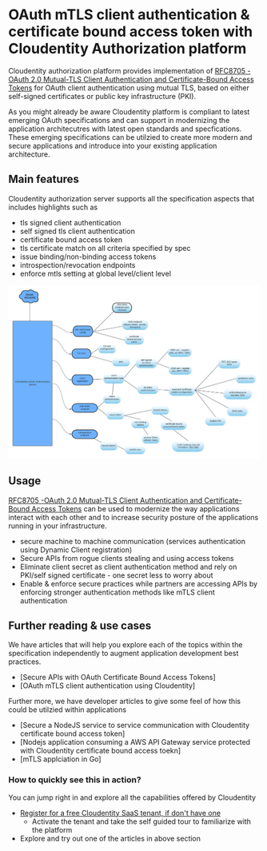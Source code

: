 # OAuth mTLS client authentication & certificate bound access token with Cloudentity Authorization platform

Cloudentity authorization platform provides implementation of [RFC8705 -OAuth 2.0 Mutual-TLS Client Authentication and Certificate-Bound Access Tokens](https://datatracker.ietf.org/doc/html/rfc8705) for OAuth client authentication using mutual TLS, based on either self-signed certificates or public key infrastructure (PKI). 

As you might already be aware Cloudentity platform is compliant to latest emerging OAuth specifications and can support in modernizing the application architecutres with latest open standards and
specfications. These emerging specifications can be utilzied to create more modern and secure applications and introduce into your existing application architecture.

## Main features

Cloudentity authorization server supports all the specification aspects that includes highlights such as
* tls signed client authentication
* self signed tls client authentication
* certificate bound access token
* tls certificate match on all criteria specified by spec
* issue binding/non-binding access tokens
* introspection/revocation endpoints 
* enforce mtls setting at global level/client level

![Cloudentity mtls](mtls-rfc-8705.jpeg)

## Usage

[RFC8705 -OAuth 2.0 Mutual-TLS Client Authentication and Certificate-Bound Access Tokens](https://datatracker.ietf.org/doc/html/rfc8705) can be used to modernize the way applications interact with each other and to increase security posture of the applications running in your infrastructure.
* secure machine to machine communication (services authentication using Dynamic Client registration)
* Secure APIs from rogue clients stealing and using access tokens
* Eliminate client secret as client authentication method and rely on PKI/self signed certificate - one secret less to worry about
* Enable & enforce secure practices while partners are accessing APIs by enforcing stronger authentication methods like mTLS client authentication

## Further reading & use cases

We have articles that will help you explore each of the topics within the specification independently to augment application development best practices. 

* [Secure APIs with OAuth Certificate Bound Access Tokens]
*  [OAuth mTLS client authentication using Cloudentity]

Further more, we have developer articles to give some feel of how this could be utilzied within applications

* [Secure a NodeJS service to service communication  with Cloudentity certificate bound access token]
* [Nodejs application consuming a AWS API Gateway service protected with Cloudentity certificate bound access toekn]
* [mTLS applciation in Go]

### How to quickly see this in action?

You can jump right in and explore all the capabilities offered by Cloudentity

* [Register for a free Cloudentity SaaS tenant, if don't have one](https://authz.cloudentity.io/register)
   * Activate the tenant and take the self guided tour to familiarize with the platform
* Explore and try out one of the articles in above section   




